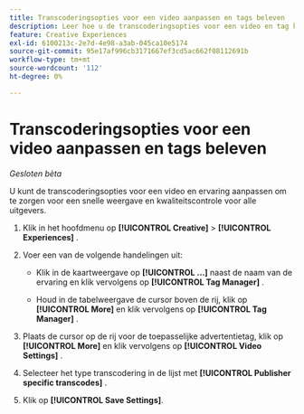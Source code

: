 ```yaml
---
title: Transcoderingsopties voor een video aanpassen en tags beleven
description: Leer hoe u de transcoderingsopties voor een video en tag kunt aanpassen.
feature: Creative Experiences
exl-id: 6100213c-2e7d-4e98-a3ab-045ca10e5174
source-git-commit: 95e17af996cb3171667ef3cd5ac662f08112691b
workflow-type: tm+mt
source-wordcount: '112'
ht-degree: 0%

---
```


# Transcoderingsopties voor een video aanpassen en tags beleven

*Gesloten bèta*

U kunt de transcoderingsopties voor een video en ervaring aanpassen om te zorgen voor een snelle weergave en kwaliteitscontrole voor alle uitgevers.

1. Klik in het hoofdmenu op **[!UICONTROL Creative]** > **[!UICONTROL Experiences]** .

1. Voer een van de volgende handelingen uit:

   * Klik in de kaartweergave op **[!UICONTROL ...]** naast de naam van de ervaring en klik vervolgens op **[!UICONTROL Tag Manager]** .

   * Houd in de tabelweergave de cursor boven de rij, klik op **[!UICONTROL More]** en klik vervolgens op **[!UICONTROL Tag Manager]** .

1. Plaats de cursor op de rij voor de toepasselijke advertentietag, klik op **[!UICONTROL More]** en klik vervolgens op **[!UICONTROL Video Settings]** .

1. Selecteer het type transcodering in de lijst met **[!UICONTROL Publisher specific transcodes]** .

1. Klik op **[!UICONTROL Save Settings]**.
